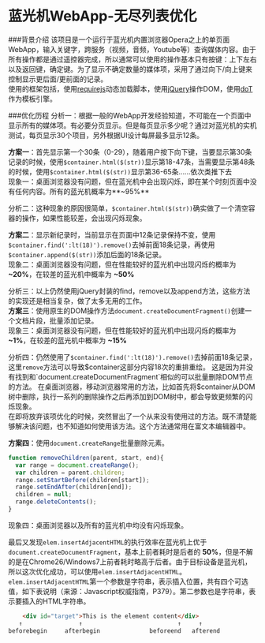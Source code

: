 蓝光机WebApp-无尽列表优化
===

###背景介绍
该项目是一个运行于蓝光机内置浏览器Opera之上的单页面WebApp，输入关键字，跨服务（视频，音频，Youtube等）查询媒体内容。由于所有操作都是通过遥控器完成，所以通常可以使用的操作基本只有按键：上下左右以及返回键，确定键。为了显示不确定数量的媒体项，采用了通过向下/向上键来控制显示更后面/更前面的记录。  
使用的框架包括，使用[requirejs](http://requirejs.org/)动态加载脚本，使用[jQuery](http://jquery.com/)操作DOM，使用[doT](http://olado.github.io/doT/)作为模板引擎。  

###优化历程
分析一：根据一般的WebApp开发经验知道，不可能在一个页面中显示所有的媒体项。有必要分页显示。但是每页显示多少呢？通过对蓝光机的实机测试，每页显示30个项目，另外根据UI设计每屏最多显示12条。  

**方案一**：首先显示第一个30条（0-29），随着用户按下向下键，当要显示第30条记录的时候，使用`$container.html($(str))`显示第18-47条，当需要显示第48条的时候，使用`$container.html($(str))`显示第36-65条……依次类推下去  
现象一：桌面浏览器没有问题，但在蓝光机中会出现闪烁，即在某个时刻页面中没有任何内容。所有的蓝光机概率为**~95%**  
  
分析二：这种现象的原因很简单，`$container.html($(str))`确实做了一个清空容器的操作，如果性能较差，会出现闪烁现象。  

**方案二**：显示新纪录时，当前显示在页面中12条记录保持不变，使用`$container.find(':lt(18)').remove()`去掉前面18条记录，再使用`$container.append($(str))`添加后面的18条记录。  
现象二：桌面浏览器没有问题，但在性能较好的蓝光机中出现闪烁的概率为 **~20%**，在较差的蓝光机中概率为 **~50%**  
  
分析三：以上仍然使用jQuery封装的find，remove以及append方法，这些方法的实现还是相当复杂，做了太多无用的工作。  
**方案三**：使用原生的DOM操作方法`document.createDocumentFragment()`创建一个文档片段，批量添加记录。  
现象三：桌面浏览器没有问题，但在性能较好的蓝光机中出现闪烁的概率为 **~1%**，在较差的蓝光机中概率为 **~15%**  
  
分析四：仍然使用了`$container.find(':lt(18)').remove()`去掉前面18条记录，这里`remove`方法可以导致$container这部分内容18次的重排重绘。 这是因为并没有找到和`document.createDocumentFragment`相似的可以批量删除DOM节点的方法。 在桌面浏览器，移动浏览器常用的方法，比如首先将$container从DOM树中删除，执行一系列的删除操作之后再添加到DOM树中，都会导致更频繁的闪烁现象。  
在即将放弃该项优化的时候，突然冒出了一个从来没有使用过的方法。既不清楚能够解决该问题，也不知道如何使用该方法。这个方法通常用在富文本编辑器中。  

**方案四**：使用`document.createRange`批量删除元素。  
``` js
function removeChildren(parent, start, end){
  var range = document.createRange();
  var children = parent.children;
  range.setStartBefore(children[start]);
  range.setEndAfter(children[end]);
  children = null;
  range.deleteContents();
}
```  
现象四：桌面浏览器以及所有的蓝光机中均没有闪烁现象。  

最后又发现`elem.insertAdjacentHTML`的执行效率在蓝光机上优于`document.createDocumentFragment`，基本上前者耗时是后者的 **50%**，但是不解的是在Chrome26/Windows7上前者耗时略高于后者。由于目标设备是蓝光机，所以这次优化成功，可以使用`elem.insertAdjacentHTML`。  
`elem.insertAdjacentHTML`第一个参数是字符串，表示插入位置，共有四个可选值，如下表说明（来源：Javascript权威指南，P379）。第二参数也是字符串，表示要插入的HTML字符串。
```html
    <div id="target">This is the element content</div>
   ↑                ↑                           ↑     ↑
beforebegin     afterbegin              beforeend   afterend
```
